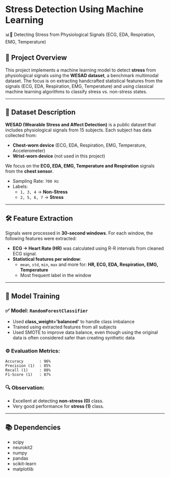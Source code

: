 # Stress Detection Using Machine Learning  
📊🚨 Detecting Stress from Physiological Signals (ECG, EDA, Respiration, EMG, Temperature)

## 📌 Project Overview
This project implements a machine learning model to detect **stress** from physiological signals using the **WESAD dataset**, a benchmark multimodal dataset. The focus is on extracting handcrafted statistical features from the signals (ECG, EDA, Respiration, EMG, Temperature) and using classical machine learning algorithms to classify stress vs. non-stress states.

---

## 🧠 Dataset Description

**WESAD (Wearable Stress and Affect Detection)** is a public dataset that includes physiological signals from 15 subjects. Each subject has data collected from:
- **Chest-worn device** (ECG, EDA, Respiration, EMG, Temperature, Accelerometer)
- **Wrist-worn device** (not used in this project)

We focus on the **ECG, EDA, EMG, Temperature and Respiration** signals from the **chest sensor**.

- Sampling Rate: `700 Hz`
- Labels:
  - `1, 3, 4` → **Non-Stress**
  - `2, 5, 6, 7` → **Stress**

---

## 🛠️ Feature Extraction

Signals were processed in **30-second windows**. For each window, the following features were extracted:

- **ECG → Heart Rate (HR)** was calculated using R-R intervals from cleaned ECG signal.
- **Statistical features per window**:
  - `mean`, `std`, `min`, `max` and more for: **HR, ECG, EDA, Respiration, EMG, Temperature**
  - Most frequent label in the window

---

## 🧪 Model Training

### ✅ Model: `RandomForestClassifier`  
- Used **class_weight='balanced'** to handle class imbalance
- Trained using extracted features from all subjects
- Used SMOTE to improve data balance, even though using the original data is often considered safer than creating synthetic data

### ⚙️ Evaluation Metrics:
```text
Accuracy       : 96%
Precision (1)  : 85%
Recall (1)     : 88%
F1-Score (1)   : 87%
```

### 🔍 Observation:
- Excellent at detecting **non-stress (0)** class.
- Very good performance for **stress (1)** class.

---

## 📚 Dependencies
- scipy
- neurokit2
- numpy
- pandas
- scikit-learn
- matplotlib
